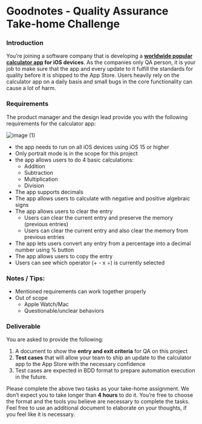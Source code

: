 Goodnotes - Quality Assurance Take-home Challenge
===

### Introduction
You’re joining a software company that is developing a **[worldwide popular calculator app](https://apps.apple.com/app/calculator/id1069511488) for iOS devices**. As the companies only QA person, it is your job to make sure that the app and every update to it fulfill the standards for quality before it is shipped to the App Store. Users heavily rely on the calculator app on a daily basis and small bugs in the core functionality can cause a lot of harm.

### Requirements

The product manager and the design lead provide you with the following requirements for the calculator app:

![image (1)](https://user-images.githubusercontent.com/10492461/122173892-d18c4c80-ceb4-11eb-9b54-5ce405b44b94.png)

* the app needs to run on all iOS devices using iOS 15 or higher
* Only portrait mode is in the scope for this project
* the app allows users to do 4 basic calculations:
    * Addition
    * Subtraction
    * Multiplication
    * Division
* The app supports decimals
* The app allows users to calculate with negative and positive algebraic signs
* The app allows users to clear the entry
    * Users can clear the current entry and preserve the memory (previous entries)
    * Users can clear the current entry and also clear the memory from previous entries
* The app lets users convert any entry from a percentage into a decimal number using % button
* The app allows users to copy the entry
* Users can see which operator (+ - x ÷) is currently selected

### Notes / Tips:
* Mentioned requirements can work together properly
* Out of scope
   * Apple Watch/Mac
   * Questionable/unclear behaviors

### Deliverable

You are asked to provide the following:
1. A document to show the **entry and exit criteria** for QA on this project
2. **Test cases** that will allow your team to ship an update to the calculator app to the App Store with the necessary confidence
3. Test cases are expected in BDD format to prepare automation execution in the future.

Please complete the above two tasks as your take-home assignment. We don’t expect you to take longer than **4 hours** to do it. You’re free to choose the format and the tools you believe are necessary to complete the tasks. Feel free to use an additional document to elaborate on your thoughts, if you feel like it is necessary.



